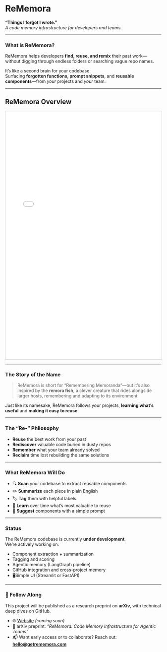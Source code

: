 # ReMemora  
**“Things I forgot I wrote.”**  
*A code memory infrastructure for developers and teams.*

---

### What is ReMemora?

ReMemora helps developers **find, reuse, and remix** their past work—without digging through endless folders or searching vague repo names.

It’s like a second brain for your codebase.  
Surfacing **forgotten functions**, **prompt snippets**, and **reusable components**—from *your* projects and *your* team.

---

## ReMemora Overview

<iframe src="/assets/pdfs/rememora.pdf" width="100%" height="800px" style="border:1px solid #ccc;"></iframe>

---

### The Story of the Name

> ReMemora is short for “Remembering Memoranda”—but it’s also inspired by the **remora fish**, a clever creature that rides alongside larger hosts, remembering and adapting to its environment.  

Just like its namesake, ReMemora follows your projects, **learning what’s useful** and **making it easy to reuse**.

---

### The “Re-” Philosophy

- **Reuse** the best work from your past  
- **Rediscover** valuable code buried in dusty repos  
- **Remember** what your team already solved  
- **Reclaim** time lost rebuilding the same solutions  

---

### What ReMemora Will Do

- 🔍 **Scan** your codebase to extract reusable components  
- ✏️ **Summarize** each piece in plain English  
- 🏷️ **Tag** them with helpful labels  
- 🧠 **Learn** over time what’s most valuable to reuse  
- 🤖 **Suggest** components with a simple prompt

---

### Status

The ReMemora codebase is currently **under development**.  
We’re actively working on:

- Component extraction + summarization  
- Tagging and scoring  
- Agentic memory (LangGraph pipeline)  
- GitHub integration and cross-project memory  
- 🖥Simple UI (Streamlit or FastAPI)

---

### 👀 Follow Along

This project will be published as a research preprint on **arXiv**, with technical deep dives on GitHub.

- 🌐 [Website](https://getrememora.com) *(coming soon)*  
- 🧪 arXiv preprint: *“ReMemora: Code Memory Infrastructure for Agentic Teams”*  
- 📬 Want early access or to collaborate? Reach out: **hello@getrememora.com**
